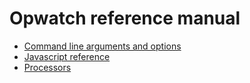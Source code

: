 # Opwatch reference manual

* [Command line arguments and options](command.md)
* [Javascript reference](javascript.md) 
* [Processors](processor/processors.md)
